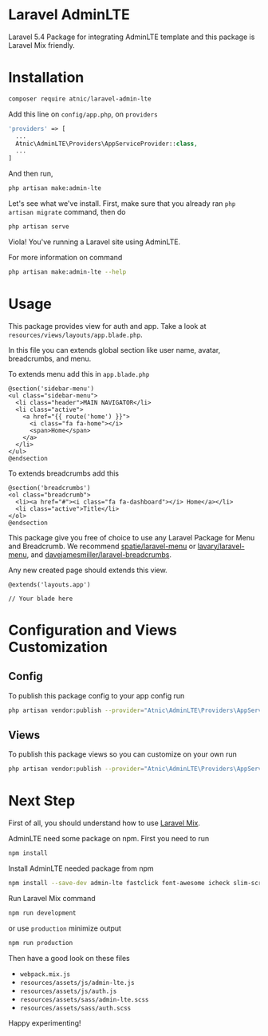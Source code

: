 # Laravel AdminLTE
Laravel 5.4 Package for integrating AdminLTE template and this package is Laravel Mix friendly.

# Installation
```bash
composer require atnic/laravel-admin-lte
```
Add this line on ```config/app.php```, on  ```providers```
```php
'providers' => [
  ...
  Atnic\AdminLTE\Providers\AppServiceProvider::class,
  ...
]
```
And then run,
```bash
php artisan make:admin-lte
```
Let's see what we've install. First, make sure that you already ran ```php artisan migrate``` command, then do
```bash
php artisan serve
```
Viola! You've running a Laravel site using AdminLTE.

For more information on command
```bash
php artisan make:admin-lte --help
```

# Usage
This package provides view for auth and app. Take a look at ```resources/views/layouts/app.blade.php```.

In this file you can extends global section like user name, avatar, breadcrumbs, and menu.

To extends menu add this in ```app.blade.php```
```blade
@section('sidebar-menu')
<ul class="sidebar-menu">
  <li class="header">MAIN NAVIGATOR</li>
  <li class="active">
    <a href="{{ route('home') }}">
      <i class="fa fa-home"></i>
      <span>Home</span>
    </a>
  </li>
</ul>
@endsection
```

To extends breadcrumbs add this
```blade
@section('breadcrumbs')
<ol class="breadcrumb">
  <li><a href="#"><i class="fa fa-dashboard"></i> Home</a></li>
  <li class="active">Title</li>
</ol>
@endsection
```

This package give you free of choice to use any Laravel Package for Menu and Breadcrumb. We recommend [spatie/laravel-menu](https://github.com/spatie/laravel-menu) or [lavary/laravel-menu](https://github.com/lavary/laravel-menu), and [davejamesmiller/laravel-breadcrumbs](https://github.com/davejamesmiller/laravel-breadcrumbs).

Any new created page should extends this view.
```blade
@extends('layouts.app')

// Your blade here
```

# Configuration and Views Customization
## Config
To publish this package config to your app config run
```bash
php artisan vendor:publish --provider="Atnic\AdminLTE\Providers\AppServiceProvider" --tag="config"
```
## Views
To publish this package views so you can customize on your own run
```bash
php artisan vendor:publish --provider="Atnic\AdminLTE\Providers\AppServiceProvider" --tag="views"
```

# Next Step
First of all, you should understand how to use [Laravel Mix](https://laravel.com/docs/5.4/mix).

AdminLTE need some package on npm. First you need to run
```bash
npm install
```

Install AdminLTE needed package from npm
```bash
npm install --save-dev admin-lte fastclick font-awesome icheck slim-scroll
```

Run Laravel Mix command
```bash
npm run development
```
or use ```production``` minimize output
```bash
npm run production
```

Then have a good look on these files
- ```webpack.mix.js```
- ```resources/assets/js/admin-lte.js```
- ```resources/assets/js/auth.js```
- ```resources/assets/sass/admin-lte.scss```
- ```resources/assets/sass/auth.scss```

Happy experimenting!
